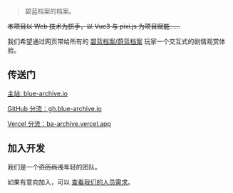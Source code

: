 > 碧蓝档案的档案。

~~本项目以 Web 技术为抓手，以 Vue3 与 pixi.js 为项目赋能……~~

我们希望通过网页带给所有的 [碧蓝档案/蔚蓝档案](https://bluearchive.jp) 玩家一个交互式的剧情观赏体验。

## 传送门

[主站: blue-archive.io](https://blue-archive.io)

[GitHub 分流：gh.blue-archive.io](https://ba-archive.github.io/)

[Vercel 分流：ba-archive.vercel.app](https://ba-archive.vercel.app/)
## 加入开发

我们是一个~~资历尚浅~~年轻的团队。

如果有意向加入，可以 [查看我们的人员需求](https://github.com/ba-archive/blue-archive-story-viewer/discussions/97)。
